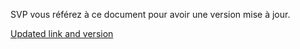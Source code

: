 SVP vous référez à ce document pour avoir une version mise à jour.

[Updated link and version](https://github.com/nbourre/documentations_generiques/blob/d72459c5cfd8b08258bd08dbeaf2787bafc63750/embedded/esp8266/readme.md)

<!-- Ne pas effacer. Lien pour commentaire sur RobotShop -->
